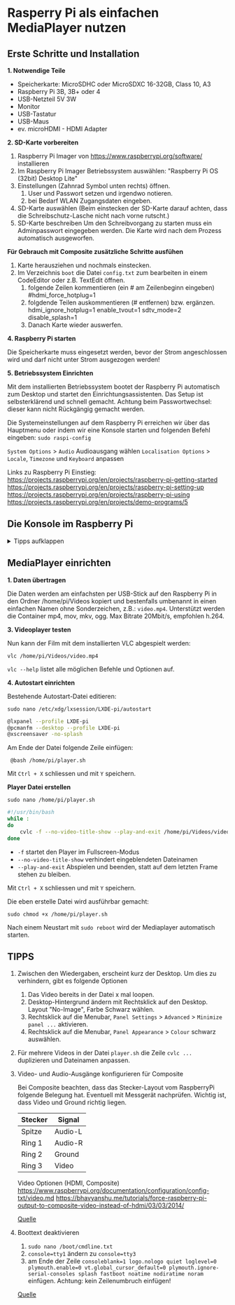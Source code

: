 # Rasperry Pi als einfachen MediaPlayer nutzen



## Erste Schritte und Installation

**1. Notwendige Teile**

- Speicherkarte: MicroSDHC oder MicroSDXC 16-32GB, Class 10, A3
- Raspberry Pi 3B, 3B+ oder 4
- USB-Netzteil 5V 3W
- Monitor
- USB-Tastatur
- USB-Maus
- ev. microHDMI - HDMI Adapter

**2. SD-Karte vorbereiten**

1. Raspberry Pi Imager von https://www.raspberrypi.org/software/ installieren
2. Im Raspberry Pi Imager Betriebssystem auswählen: "Raspberry Pi OS (32bit) Desktop Lite"
3. Einstellungen (Zahnrad Symbol unten rechts) öffnen.
   1. User und Passwort setzen und irgendwo notieren.
   2. bei Bedarf WLAN Zugangsdaten eingeben.
4. SD-Karte auswählen
   (Beim einstecken der SD-Karte darauf achten, dass die Schreibschutz-Lasche nicht nach vorne rutscht.)
5. SD-Karte beschreiben
   Um den Schreibvorgang zu starten muss ein Adminpasswort eingegeben werden. Die Karte wird nach dem Prozess automatisch ausgeworfen.

**Für Gebrauch mit Composite zusätzliche Schritte ausfühen**
1. Karte herausziehen und nochmals einstecken.
2. Im Verzeichnis `boot` die Datei `config.txt` zum bearbeiten in einem CodeEditor oder z.B. TextEdit öffnen.
   1. folgende Zeilen kommentieren (ein # am Zeilenbeginn eingeben)
      #hdmi_force_hotplug=1
   2. folgdende Teilen auskommentieren (# entfernen) bzw. ergänzen.
      hdmi_ignore_hotplug=1
      enable_tvout=1
      sdtv_mode=2
      disable_splash=1 
   3. Danach Karte wieder auswerfen.

**4. Raspberry Pi starten**

Die Speicherkarte muss eingesetzt werden, bevor der Strom angeschlossen wird und darf nicht unter Strom ausgezogen werden!

**5. Betriebssystem Einrichten**

Mit dem installierten Betriebssystem bootet der Raspberry Pi automatisch zum Desktop und startet den Einrichtungsassistenten.
Das Setup ist selbsterklärend und schnell gemacht. Achtung beim Passwortwechsel: dieser kann nicht Rückgängig gemacht werden.

Die Systemeinstellungen auf dem Raspberry Pi erreichen wir über das Hauptmenu oder indem wir eine Konsole starten und folgenden Befehl eingeben:
`sudo raspi-config`

`System Options` > `Audio` Audioausgang wählen
`Localisation Options` > `Locale`, `Timezone` und `Keyboard` anpassen

Links zu Raspberry Pi Einstieg:
https://projects.raspberrypi.org/en/projects/raspberry-pi-getting-started
https://projects.raspberrypi.org/en/projects/raspberry-pi-setting-up
https://projects.raspberrypi.org/en/projects/raspberry-pi-using
https://projects.raspberrypi.org/en/projects/demo-programs/5

## Die Konsole im Raspberry Pi
<details><summary>Tipps aufklappen</summary>

Die Konsole (Terminal) im Raspberry Pi startet entweder direkt oder kann mit angeschlossenem Monitor über das Hauptmenu geöffnet werden.

In der Konsole helfen uns folgende Befehle:

```shell
Pfeil hoch              letzten Befehl kopieren
Pfeil links, rechts     Cursor schieben
Alt + Links, Rechts     Cursor schieben um 1 Wort
Tabulator               Pfad oder Befehl vervollständigen
Ctrl + C                Aktuellen befehl abbrechen
   
pwd                     Nennt den aktuellen Pfad.
ls						           Listet Dateien und Ordner im aktuellen Pfad.
ls -la					         -l ausführliche Liste, -a zeigt versteckte Dateien.

cd						           "Change Directory"
cd ..					           Ins Über-Verzeichnis wechseln
cd ~					           Ins Homeverzeichnis des Users wechseln (z.B. /home/pi/)
cd /home				         / bedeutet relativ zum Stammverzeichnis des OS
cd home                 ohne / wird den Ordner im aktuellen Verzeichnis gesucht.
   
man ls                  Manual zu einem Befehl öffnen. Beenden mit q.
ls --help               Hilfe zu befehl erhalten.
mkdir video             Verzeichnis "video" erstellen.
rm film.mp4             Datei film.mp4 löschen. (Achtung, kein Papierkorb!)
cp film.mp4 film2.mp4	  Copy, Datei kopieren
mv film.mp4 film2.mp4	  Move, verschieben bzw. umbenennen.
find                    Dateien und Verzeichnisse suchen.
	find ~ -maxdepth 3 -name "*.txt"    Suche ab Homeverzeichnis Dateien, welche
													auf ".txt" enden, maximal 3 Verzeichnisse tief.

nano test.txt           Datei test.txt erstellen und mit nano bearbeiten.
			ctrl + O                Nano-Editor: Datei speichern
			Y													Nano-Editor: speichern bestätigen
			ctrl + X                Nano-Editor: schliessen

sudo ls                 "super user do", führt Befehl mit Adminrechten aus
													(Vorsicht!)
sudo reboot             System neustarten.
sudo shutdown now       System herunterfahren.
ssh                     stellt eine SSH Verbindung her.
scp                     Datei über ssh von einem Gerät auf ein anderes kopieren.
```

Nützliche Unix Befehle:
https://www.thegeekstuff.com/2010/11/50-linux-commands/
https://en.wikipedia.org/wiki/List_of_Unix_commands

</details>
	
## MediaPlayer einrichten

**1. Daten übertragen**

Die Daten werden am einfachsten per USB-Stick auf den Raspberry Pi in den Ordner /home/pi/Videos kopiert und bestenfalls umbenannt in einen einfachen Namen ohne Sonderzeichen, z.B.: `video.mp4`. Unterstützt werden die Container mp4, mov, mkv, ogg. Max Bitrate 20Mbit/s, empfohlen h.264.

**3. Videoplayer testen**

Nun kann der Film mit dem installierten VLC abgespielt werden:

`vlc /home/pi/Videos/video.mp4`

`vlc --help` listet alle möglichen Befehle und Optionen auf.

**4. Autostart einrichten**

Bestehende Autostart-Datei editieren:

`sudo nano /etc/xdg/lxsession/LXDE-pi/autostart`

```bash
@lxpanel --profile LXDE-pi
@pcmanfm --desktop --profile LXDE-pi
@xscreensaver -no-splash
```

Am Ende der Datei folgende Zeile einfügen:

` @bash /home/pi/player.sh`

Mit `Ctrl + X` schliessen und mit `Y` speichern.

**Player Datei erstellen**

`sudo nano /home/pi/player.sh`

```bash
#!/usr/bin/bash
while :
do
	cvlc -f --no-video-title-show --play-and-exit /home/pi/Videos/video.mp4
done
```

- `-f`		 startet den Player im Fullscreen-Modus
- `--no-video-title-show` 	verhindert eingeblendeten Dateinamen
- `--play-and-exit` 	Abspielen und beenden, statt auf dem letzten Frame stehen zu bleiben.

Mit `Ctrl + X` schliessen und mit `Y` speichern.

Die eben erstelle Datei wird ausführbar gemacht:

`sudo chmod +x /home/pi/player.sh`

Nach einem Neustart mit `sudo reboot` wird der Mediaplayer automatisch starten.

## TIPPS

1. Zwischen den Wiedergaben, erscheint kurz der Desktop. Um dies zu verhindern, gibt es folgende Optionen
   1. Das Video bereits in der Datei x mal loopen.
   2. Desktop-Hintergrund ändern mit Rechtsklick auf den Desktop. Layout "No-Image", Farbe Schwarz wählen.
   3. Rechtsklick auf die Menubar, `Panel Settings` > `Advanced` > `Minimize panel ...` aktivieren.
   4. Rechtsklick auf die Menubar, `Panel Appearance` > `Colour` schwarz auswählen.
   
2. Für mehrere Videos in der Datei `player.sh` die Zeile `cvlc ... ` duplizieren und Dateinamen anpassen.

3. Video- und Audio-Ausgänge konfigurieren für Composite
   
   Bei Composite beachten, dass das Stecker-Layout vom RaspberryPi folgende Belegung hat. Eventuell mit Messgerät nachprüfen. Wichtig ist, dass Video und Ground richtig liegen. 

   | Stecker  | Signal   |
   | -------- | -------- |
   | Spitze   | Audio-L  |
   | Ring 1   | Audio-R  |
   | Ring 2   | Ground   |
   | Ring 3   | Video    |
   
   Video Optionen (HDMI, Composite)
   https://www.raspberrypi.org/documentation/configuration/config-txt/video.md
   https://bhavyanshu.me/tutorials/force-raspberry-pi-output-to-composite-video-instead-of-hdmi/03/03/2014/

   [Quelle](https://www.raspberrypi-spy.co.uk/2014/07/raspberry-pi-model-b-3-5mm-audiovideo-jack/)

5. Boottext deaktivieren

   1. `sudo nano /boot/cmdline.txt`
   2. `console=tty1` ändern zu `console=tty3`
   3. am Ende der Zeile `consoleblank=1 logo.nologo quiet loglevel=0 plymouth.enable=0 vt.global_cursor_default=0 plymouth.ignore-serial-consoles splash fastboot noatime nodiratime noram` einfügen. Achtung: kein Zeilenumbruch einfügen!

   [Quelle](https://ampron.eu/article/tutorial-simplest-way-to-remove-boot-text-on-the-raspberry-pi-based-kiosk-or-digital-signage-display/) 
